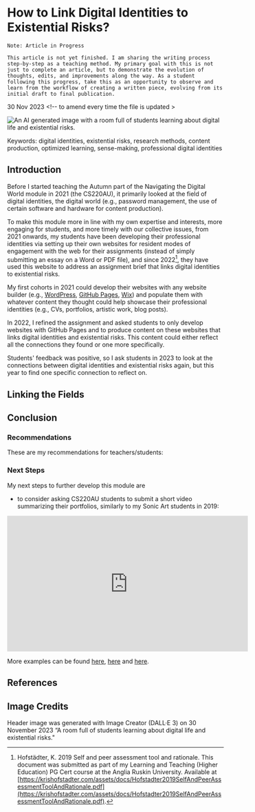 <!--
## Tasks
- use as a stylesheet with examples for
  - formatting
  - when to use hyperlinks and when to put something in the references (footnotes)
    - footnote (Hofstadter, 20xx, Marking rubric)
  - full width video
  - centered images
- can I address the students with 'you' here?
- can I then recontextualize it for a research paper?
  - can I ask via survey for feedback from
    - all students since 2021 
    - staff at Essex or elsewhere
-->

# How to Link Digital Identities to Existential Risks?
<!-- the title is the research question -->

```
Note: Article in Progress 

This article is not yet finished. I am sharing the writing process step-by-step as a teaching method. My primary goal with this is not just to complete an article, but to demonstrate the evolution of thoughts, edits, and improvements along the way. As a student following this progress, take this as an opportunity to observe and learn from the workflow of creating a written piece, evolving from its initial draft to final publication.
```

30 Nov 2023 <!-- to amend every time the file is updated >

![An AI generated image with a room full of students learning about digital life and existential risks.](assets/img/2023-11-30-students-digital-life-existential-risks-bing-dalle.jpg)

Keywords: digital identities, existential risks, research methods, content production, optimized learning, sense-making, professional digital identities

## Introduction
Before I started teaching the Autumn part of the Navigating the Digital World module in 2021 (the CS220AU), it primarily looked at the field of digital identities, the digital world (e.g., password management, the use of certain software and hardware for content production<!-- what else?-->).

<!-- explain that AU is more practical and SP more theoretical? -->

To make this module more in line with my own expertise and interests, more engaging for students, and more timely with our collective issues, from 2021 onwards, my students have been developing their professional identities via setting up their own websites for resident modes of engagement with the web for their assignments (instead of simply submitting an essay on a Word or PDF file), and since 2022[^Hofstadter2019SelfAndPeerAssessmentToolAndRationale], they have used this website to address an assignment brief that links digital identities to existential risks.

My first cohorts in 2021 could develop their websites with any website builder (e.g., [WordPress](https://wordpress.org/), [GitHub Pages](https://pages.github.com/), [Wix](https://www.wix.com/)) and populate them with whatever content they thought could help showcase their professional identities (e.g., CVs, portfolios, artistic work, blog posts).

In 2022, I refined the assignment and asked students to only develop websites with GitHub Pages and to produce content on these websites that links digital identities and existential risks. This content could either reflect all the connections they found or one more specifically.

Students' feedback was positive, so I ask students in 2023 to look at the connections between digital identities and existential risks again, but this year to find one specific connection to reflect on.

<!-- I also have an interest in both fields, but I would say I am more of an expert in the field of digital identities than existential risks. -->

## Linking the Fields

## Conclusion
### Recommendations
These are my recommendations for teachers/students: 

### Next Steps
My next steps to further develop this module are 

- to consider asking CS220AU students to submit a short video summarizing their portfolios, similarly to my Sonic Art students in 2019:

<iframe width="560" height="315" src="https://www.youtube.com/embed/4zAcHPiUrxs?si=xCvCaAvI3LvJ49s1" title="YouTube video player" frameborder="0" allow="accelerometer; autoplay; clipboard-write; encrypted-media; gyroscope; picture-in-picture; web-share" allowfullscreen></iframe>

More examples can be found [here](https://amatsahzac.github.io/sonicart/), [here](https://endaksi1.github.io/sonicart/) and [here](https://jr-1625607.github.io/sonic_art/). 


## References

[^Hofstadter2019SelfAndPeerAssessmentToolAndRationale]: Hofstädter, K. 2019 Self and peer assessment tool and rationale. This document was submitted as part of my Learning and Teaching (Higher Education) PG Cert course at the Anglia Ruskin University. Available at [https://krishofstadter.com/assets/docs/Hofstadter2019SelfAndPeerAssessmentToolAndRationale.pdf](https://krishofstadter.com/assets/docs/Hofstadter2019SelfAndPeerAssessmentToolAndRationale.pdf).

## Image Credits
Header image was generated with Image Creator (DALL·E 3) on 30 November 2023 “A room full of students learning about digital life and existential risks."